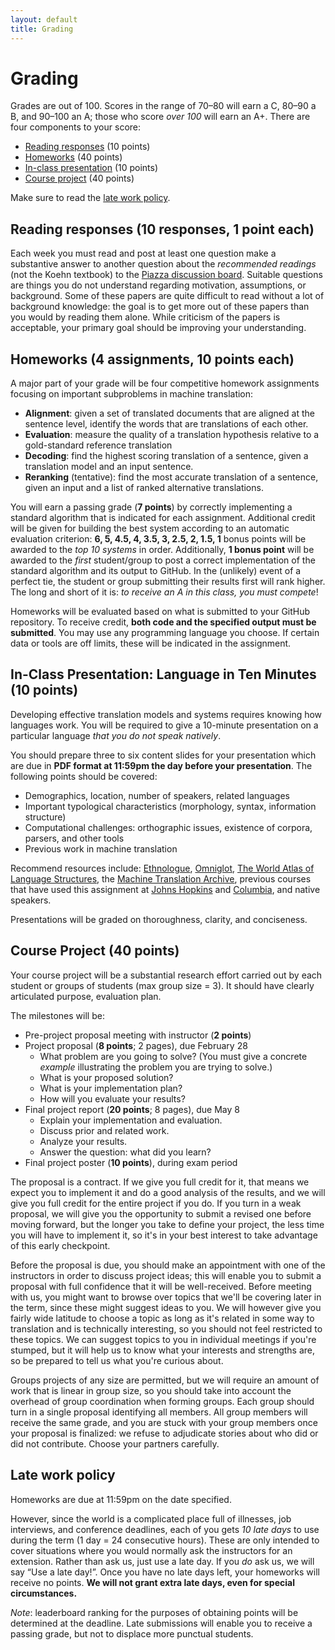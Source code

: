 ```yaml
---
layout: default
title: Grading
---
```

# Grading

Grades are out of 100. Scores in the range of 70–80 will earn a C, 80–90 a B, and 90–100 an A; those who score *over 100* will earn an A+. There are four components to your score:

 * [Reading responses](#reading_responses_10_responses_1_point_each) (10 points)
 * [Homeworks](#homeworks_4_assignments_10_points_each) (40 points)
 * [In-class presentation](#inclass_presentation_language_in_ten_minutes_10_points) (10 points)
 * [Course project](#course_project_40_points) (40 points)

Make sure to read the [late work policy](#late_work_policy).

## Reading responses (10 responses, 1 point each)

Each week you must read and post at least one question make a substantive answer to another question about the *recommended readings* (not the Koehn textbook) to the [Piazza discussion board](https://piazza.com/cmu/spring2013/11731/home). Suitable questions are things you do not understand regarding motivation, assumptions, or background. Some of these papers are quite difficult to read without a lot of background knowledge: the goal is to get more out of these papers than you would by reading them alone. While criticism of the papers is acceptable, your primary goal should be improving your understanding.

## Homeworks (4 assignments, 10 points each)

A major part of your grade will be four competitive homework assignments focusing on important subproblems in machine translation:

 * **Alignment**: given a set of translated documents that are aligned at the sentence level, identify the words that are translations of each other.
 * **Evaluation**: measure the quality of a translation hypothesis relative to a gold-standard reference translation
 * **Decoding**: find the highest scoring translation of a sentence, given a translation model and an input sentence.
 * **Reranking** (tentative): find the most accurate translation of a sentence, given an input and a list of ranked alternative translations.

You will earn a passing grade (**7 points**) by correctly implementing a standard algorithm that is indicated for each assignment. Additional credit will be given for building the best system according to an automatic evaluation criterion: **6, 5, 4.5, 4, 3.5, 3, 2.5, 2, 1.5, 1** bonus points will be awarded to the *top 10 systems* in order. Additionally, **1 bonus point** will be awarded to the *first* student/group to post a correct implementation of the standard algorithm and its output to GitHub. In the (unlikely) event of a perfect tie, the student or group submitting their results first will rank higher. The long and short of it is: *to receive an A in this class, you must compete*!

Homeworks will be evaluated based on what is submitted to your GitHub repository. To receive credit, **both code and the specified output must be submitted**. You may use any programming language you choose. If certain data or tools are off limits, these will be indicated in the assignment.

## In-Class Presentation: Language in Ten Minutes (10 points)

Developing effective translation models and systems requires knowing how languages work. You will be required to give a 10-minute presentation on a particular language *that you do not speak natively*.

You should prepare three to six content slides for your presentation which are due in **PDF format at 11:59pm the day before your presentation**. The following points should be covered:

 * Demographics, location, number of speakers, related languages
 * Important typological characteristics (morphology, syntax, information structure)
 * Computational challenges: orthographic issues, existence of corpora, parsers, and other tools
 * Previous work in machine translation

Recommend resources include: [Ethnologue](http://www.ethnologue.com/), [Omniglot](http://www.omniglot.com/), [The World Atlas of Language Structures](http://wals.info/), the [Machine Translation Archive](http://www.mt-archive.info), previous courses that have used this assignment at [Johns Hopkins](http://mt-class.org) and [Columbia](https://sites.google.com/site/comse6998machinetranslation/language-in-10-minutes), and native speakers.

Presentations will be graded on thoroughness, clarity, and conciseness.

## Course Project (40 points)

Your course project will be a substantial research effort carried out by each student or groups of students (max group size = 3). It should have clearly articulated purpose, evaluation plan.

The milestones will be:
 * Pre-project proposal meeting with instructor (**2 points**)
 * Project proposal (**8 points**; 2 pages), due February 28
   * What problem are you going to solve? (You must give a concrete *example* illustrating the problem you are trying to solve.)
   * What is your proposed solution?
   * What is your implementation plan?
   * How will you evaluate your results?
 * Final project report (**20 points**; 8 pages), due May 8
   * Explain your implementation and evaluation.
   * Discuss prior and related work.
   * Analyze your results.
   * Answer the question: what did you learn?
 * Final project poster (**10 points**), during exam period

The proposal is a contract. If we give you full credit for it, that means we expect you to implement it and do a good analysis of the results, and we will give you full credit for the entire project if you do. If you turn in a weak proposal, we will give you the opportunity to submit a revised one before moving forward, but the longer you take to define your project, the less time you will have to implement it, so it's in your best interest to take advantage of this early checkpoint.

Before the proposal is due, you should make an appointment with one of the instructors in order to discuss project ideas; this will enable you to submit a proposal with full confidence that it will be well-received. Before meeting with us, you might want to browse over topics that we'll be covering later in the term, since these might suggest ideas to you. We will however give you fairly wide latitude to choose a topic as long as it's related in some way to translation and is technically interesting, so you should not feel restricted to these topics. We can suggest topics to you in individual meetings if you're stumped, but it will help us to know what your interests and strengths are, so be prepared to tell us what you're curious about.

Groups projects of any size are permitted, but we will require an amount of work that is linear in group size, so you should take into account the overhead of group coordination when forming groups. Each group should turn in a single proposal identifying all members. All group members will receive the same grade, and you are stuck with your group members once your proposal is finalized: we refuse to adjudicate stories about who did or did not contribute. Choose your partners carefully.

## Late work policy

Homeworks are due at 11:59pm on the date specified.

However, since the world is a complicated place full of illnesses, job interviews, and conference deadlines, each of you gets *10 late days* to use during the term (1 day = 24 consecutive hours). These are only intended to cover situations where you would normally ask the instructors for an extension. Rather than ask us, just use a late day. If you *do* ask us, we will say “Use a late day!”. Once you have no late days left, your homeworks will receive no points. **We will not grant extra late days, even for special circumstances.**

*Note*: leaderboard ranking for the purposes of obtaining points will be determined at the deadline. Late submissions will enable you to receive a passing grade, but not to displace more punctual students.


